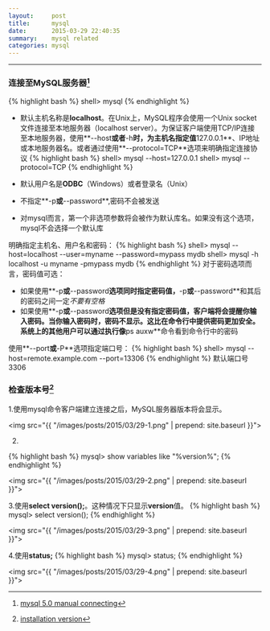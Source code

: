 ```yaml
---
layout:     post
title:      mysql
date:       2015-03-29 22:40:35
summary:    mysql related
categories: mysql
---
```


---

### 连接至MySQL服务器[^connect]
{% highlight bash %}
shell> mysql
{% endhighlight %}

* 默认主机名称是**localhost**。在Unix上，MySQL程序会使用一个Unix socket文件连接至本地服务器（localhost server）。为保证客户端使用TCP/IP连接至本地服务器，使用**\--host**或者**-h**时，为主机名指定值**127.0.0.1**、IP地址或本地服务器名。或者通过使用**\--protocol=TCP**选项来明确指定连接协议
{% highlight bash %}
shell> mysql --host=127.0.0.1
shell> mysql --protocol=TCP
{% endhighlight %}

* 默认用户名是**ODBC**（Windows）或者登录名（Unix）

* 不指定**-p**或**\--password**,密码不会被发送

* 对mysql而言，第一个非选项参数将会被作为默认库名。如果没有这个选项，mysql不会选择一个默认库

明确指定主机名、用户名和密码：
{% highlight bash %}
shell> mysql --host=localhost --user=myname --password=mypass mydb
shell> mysql -h localhost -u myname -pmypass mydb
{% endhighlight %}
对于密码选项而言，密码值可选：

* 如果使用**-p**或**\--password**选项同时指定密码值，**-p**或**\--password**和其后的密码之间一定*不要有空格*
* 如果使用**-p**或**\--password**选项但是没有指定密码值，客户端将会提醒你输入密码。当你输入密码时，密码不显示。这比在命令行中提供密码更加安全。系统上的其他用户可以通过执行像**ps auxw**命令看到命令行中的密码

使用**\--port**或**-P**选项指定端口号：
{% highlight bash %}
shell> mysql --host=remote.example.com --port=13306
{% endhighlight %}
默认端口号3306

### 检查版本号[^version]
1.使用mysql命令客户端建立连接之后，MySQL服务器版本将会显示。

<img src="{{ "/images/posts/2015/03/29-1.png" | prepend: site.baseurl }}">

2.
{% highlight bash %}
mysql> show variables like "%version%";
{% endhighlight %}

<img src="{{ "/images/posts/2015/03/29-2.png" | prepend: site.baseurl }}">

3.使用**select version();**。这种情况下只显示**version**值。
{% highlight bash %}
mysql> select version();
{% endhighlight %}

<img src="{{ "/images/posts/2015/03/29-3.png" | prepend: site.baseurl }}">

4.使用**status;**
{% highlight bash %}
mysql> status;
{% endhighlight %}

<img src="{{ "/images/posts/2015/03/29-4.png" | prepend: site.baseurl }}">

[^connect]: <a href="https://dev.mysql.com/doc/refman/5.0/en/connecting.html">mysql 5.0 manual connecting</a>
[^version]: <a href="https://dev.mysql.com/doc/refman/5.0/en/installation-version.html">installation version</a>